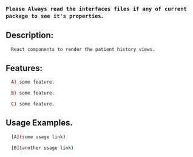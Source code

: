 ### `Please Always read the interfaces files if any of current package to see it's properties`.

## Description:

```sh
  React components to render the patient history views.
```

## Features:

```sh
  A) some feature.

  B) some feature.

  C) some feature.
```

## Usage Examples.

```sh
  [A](some usage link)

  [B](another usage link)
```
